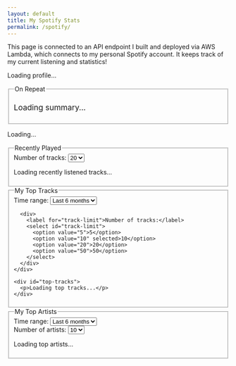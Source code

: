 ```yaml
---
layout: default
title: My Spotify Stats
permalink: /spotify/
---
```


This page is connected to an API endpoint I built and deployed via AWS Lambda, which connects to my personal Spotify account. It keeps track of my current listening and statistics!

<div id="spotify-profile" class="spotify-profile">
  <p>Loading profile...</p>
</div>
<div class="spotify-container">
    <fieldset>
    <legend>On Repeat</legend>
    <div id="recent-tracks-container" style="text-align:center;">
      <div id="recent-tracks" style="display:inline-block; width:220px;"></div>
      <div id="recent-tracks-buttons" style="margin-top:10px; display:none;">
        <button id="prev" style="margin-right:5px;">&#8249; Prev</button>
        <button id="next">Next &#8250;</button>
      </div>
    </div>
      <div id="summary" style="margin-top:10px; font-size:1.1rem;">
        <p>Loading summary...</p>
      </div>
    </fieldset>

<div class="now-and-artists">
  <div id="now-playing">
    <p>Loading...</p>
  </div>

  <div class="artists-container">
  <fieldset>
    <legend>Recently Played</legend>
    <div class="select-container">
      <div>
        <label for="recent-listening-select">Number of tracks:</label>
        <select id="recent-listening-select">
          <option value="10">10</option>
          <option value="20" selected>20</option>
          <option value="50">50</option>
        </select>
      </div>
    </div>
    <div id="recent-listening">
      <p>Loading recently listened tracks...</p>
    </div>
  </fieldset>
  </div>
</div>
    
<div class="tracks-container">
  <fieldset>
    <legend>My Top Tracks</legend>
    <div class="select-container">
      <div>
        <label for="time-range-select">Time range:</label>
        <select id="time-range-select">
          <option value="short_term">Last 4 weeks</option>
          <option value="medium_term" selected>Last 6 months</option>
          <option value="long_term">All time</option>
        </select>
      </div>

      <div>
        <label for="track-limit">Number of tracks:</label>
        <select id="track-limit">
          <option value="5">5</option>
          <option value="10" selected>10</option>
          <option value="20">20</option>
          <option value="50">50</option>
        </select>
      </div>
    </div>

    <div id="top-tracks">
      <p>Loading top tracks...</p>
    </div>
  </fieldset>

  <fieldset>
      <legend>My Top Artists</legend>
      <div class="select-container">
        <div>
          <label for="artist-time-range-select">Time range:</label>
          <select id="artist-time-range-select">
            <option value="short_term">Last 4 weeks</option>
            <option value="medium_term" selected>Last 6 months</option>
            <option value="long_term">All time</option>
          </select>
        </div>
        <div>
          <label for="artist-limit">Number of artists:</label>
          <select id="artist-limit">
            <option value="5">5</option>
            <option value="10" selected>10</option>
            <option value="20">20</option>
            <option value="50">50</option>
          </select>
        </div>
      </div>
      <div id="top-artists">
        <p>Loading top artists...</p>
      </div>
    </fieldset>
</div>
</div>


<script>
  const API_BASE_URL = "{{ site.api_base_url }}";
  console.log("API_BASE_URL:", API_BASE_URL);
</script>
<script src="{{ '/assets/js/spotify.js' | relative_url }}"></script>